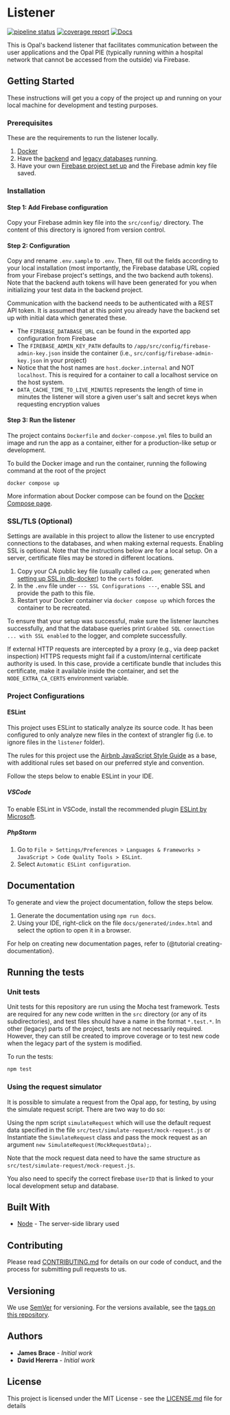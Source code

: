 <!--
SPDX-FileCopyrightText: Copyright 2017 Opal Health Informatics Group <info@opalmedapps.tld>

SPDX-License-Identifier: Apache-2.0
-->

# Listener

[![pipeline status](https://gitlab.com/opalmedapps/opal-listener/badges/main/pipeline.svg)](https://gitlab.com/opalmedapps/opal-listener/-/commits/main) [![coverage report](https://gitlab.com/opalmedapps/opal-listener/badges/main/coverage.svg)](https://gitlab.com/opalmedapps/opal-listener/-/commits/main) [![Docs](https://img.shields.io/badge/docs-available-brightgreen.svg)](https://opalmedapps.gitlab.io/opal-listener)

This is Opal's backend listener that facilitates communication between the user applications and the Opal PIE (typically running within a hospital network that cannot be accessed from the outside) via Firebase.

## Getting Started

These instructions will get you a copy of the project up and running on your local machine for development and testing purposes.

### Prerequisites

These are the requirements to run the listener locally.

1. [Docker](https://docs.docker.com/get-docker/)
2. Have the [backend](https://gitlab.com/opalmedapps/backend) and [legacy databases](https://gitlab.com/opalmedapps/db-docker) running.
3. Have your own [Firebase project set up](https://docs.opalmedapps.ca/development/setup/#create-a-new-firebase-project) and the Firebase admin key file saved.

### Installation

#### Step 1: Add Firebase configuration

Copy your Firebase admin key file into the `src/config/` directory.
The content of this directory is ignored from version control.

#### Step 2: Configuration

Copy and rename `.env.sample` to `.env`.
Then, fill out the fields according to your local installation (most importantly, the Firebase database URL copied from your Firebase project's settings, and the two backend auth tokens).
Note that the backend auth tokens will have been generated for you when initializing your test data in the backend project.

Communication with the backend needs to be authenticated with a REST API token.
It is assumed that at this point you already have the backend set up with initial data which generated these.

* The `FIREBASE_DATABASE_URL` can be found in the exported app configuration from Firebase
* The `FIREBASE_ADMIN_KEY_PATH` defaults to `/app/src/config/firebase-admin-key.json` inside the container (i.e., `src/config/firebase-admin-key.json` in your project)
* Notice that the host names are `host.docker.internal` and NOT `localhost`. This is required for a container to call a localhost service on the host system.
* `DATA_CACHE_TIME_TO_LIVE_MINUTES` represents the length of time in minutes the listener will store a given user's salt and secret keys when requesting encryption values

#### Step 3: Run the listener

The project contains `Dockerfile` and  `docker-compose.yml` files to build an image and run the app as a container, either for a production-like setup or development.

To build the Docker image and run the container, running the following command at the root of the project

```shell
docker compose up 
```

More information about Docker compose can be found on the [Docker Compose page](https://docs.docker.com/compose/).

### SSL/TLS (Optional)

Settings are available in this project to allow the listener to use encrypted connections to the databases,
and when making external requests.
Enabling SSL is optional.
Note that the instructions below are for a local setup.
On a server, certificate files may be stored in different locations.

1. Copy your CA public key file (usually called `ca.pem`; generated when
   [setting up SSL in db-docker](https://gitlab.com/opalmedapps/db-docker#running-the-databases-with-encrypted-connections))
   to the `certs` folder.
2. In the `.env` file under `--- SSL Configurations ---`, enable SSL and provide the path to this file.
3. Restart your Docker container via `docker compose up` which forces the container to be recreated.

To ensure that your setup was successful, make sure the listener launches successfully, and that the database queries
print `Grabbed SQL connection ... with SSL enabled` to the logger, and complete successfully.

If external HTTP requests are intercepted by a proxy (e.g., via deep packet inspection) HTTPS requests might fail if a custom/internal certificate authority is used.
In this case, provide a certificate bundle that includes this certificate, make it available inside the container, and set the `NODE_EXTRA_CA_CERTS` environment variable.

### Project Configurations

#### ESLint

This project uses ESLint to statically analyze its source code. It has been configured to only analyze new files in the
context of strangler fig (i.e. to ignore files in the `listener` folder).

The rules for this project use the [Airbnb JavaScript Style Guide](https://github.com/airbnb/javascript)
as a base, with additional rules set based on our preferred style and convention.

Follow the steps below to enable ESLint in your IDE.

##### VSCode

To enable ESLint in VSCode, install the recommended plugin [ESLint by Microsoft](https://marketplace.visualstudio.com/items?itemName=dbaeumer.vscode-eslint).

##### PhpStorm

1. Go to `File > Settings/Preferences > Languages & Frameworks > JavaScript > Code Quality Tools > ESLint`.
2. Select `Automatic ESLint configuration`.

## Documentation

To generate and view the project documentation, follow the steps below.

1. Generate the documentation using `npm run docs`.
2. Using your IDE, right-click on the file `docs/generated/index.html` and select the option to open it in a browser.

For help on creating new documentation pages, refer to {@tutorial creating-documentation}.

## Running the tests

### Unit tests

Unit tests for this repository are run using the Mocha test framework.
Tests are required for any new code written in the `src` directory (or any of its subdirectories), and test files should have a name in the format `*.test.*`.
In other (legacy) parts of the project, tests are not necessarily required.
However, they can still be created to improve coverage or to test new code when the legacy part of the system is modified.

To run the tests:

```sh
npm test
```

### Using the request simulator

It is possible to simulate a request from the Opal app, for testing, by using the simulate request script. There are two way to do so:

Using the npm script `simulateRequest` which will use the default request data specified in the file `src/test/simulate-request/mock-request.js`
or
Instantiate the `SimulateRequest` class and pass the mock request as an argument `new SimulateRequest(MockRequestData);`.

Note that the mock request data need to have the same structure as `src/test/simulate-request/mock-request.js`.

You also need to specify the correct firebase `UserID` that is linked to your local development setup and database.

## Built With

* [Node](https://nodejs.org/en/) - The server-side library used

## Contributing

Please read [CONTRIBUTING.md](https://gist.github.com/PurpleBooth/b24679402957c63ec426) for details on our code of conduct, and the process for submitting pull requests to us.

## Versioning

We use [SemVer](http://semver.org/) for versioning.
For the versions available, see the [tags on this repository](https://github.com/your/project/tags).

## Authors

* **James Brace** - *Initial work*
* **David Hererra** - *Initial work*

## License

This project is licensed under the MIT License - see the [LICENSE.md](LICENSE.md) file for details
